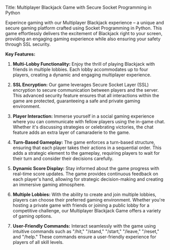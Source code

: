 Title: Multiplayer Blackjack Game with Secure Socket Programming in Python

Experince gaming with our Multiplayer Blackjack experience – a unique and secure gaming platform crafted using Socket Programming in Python. This game effortlessly delivers the excitement of Blackjack right to your screen, providing an engaging gaming experience while also ensuring your safety through SSL security.

**Key Features:**

1. **Multi-Lobby Functionality:** Enjoy the thrill of playing Blackjack with friends in multiple lobbies. Each lobby accommodates up to four players, creating a dynamic and engaging multiplayer experience.

2. **SSL Encryption:** Our game leverages Secure Socket Layer (SSL) encryption to secure communication between players and the server. This advanced security feature ensures that all interactions within the game are protected, guaranteeing a safe and private gaming environment.

3. **Player Interaction:** Immerse yourself in a social gaming experience where you can communicate with fellow players using the in-game chat. Whether it's discussing strategies or celebrating victories, the chat feature adds an extra layer of camaraderie to the game.

4. **Turn-Based Gameplay:** The game enforces a turn-based structure, ensuring that each player takes their actions in a sequential order. This adds a strategic element to the gameplay, requiring players to wait for their turn and consider their decisions carefully.

5. **Dynamic Score Display:** Stay informed about the game progress with real-time score updates. The game provides continuous feedback on each player's hand, allowing for strategic decision-making and creating an immersive gaming atmosphere.

6. **Multiple Lobbies:** With the ability to create and join multiple lobbies, players can choose their preferred gaming environment. Whether you're hosting a private game with friends or joining a public lobby for a competitive challenge, our Multiplayer Blackjack Game offers a variety of gaming options.

7. **User-Friendly Commands:** Interact seamlessly with the game using intuitive commands such as "/hit," "/stand," "/start," "/leave," "/reset," and "/help." These commands ensure a user-friendly experience for players of all skill levels.

